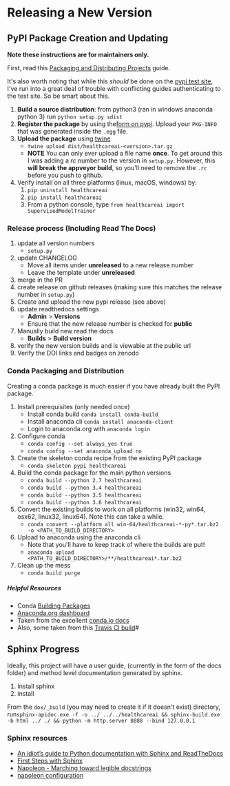 # Releasing a New Version

## PyPI Package Creation and Updating

**Note these instructions are for maintainers only.**

First, read this [Packaging and Distributing Projects](https://packaging.python.org/distributing/) guide.

It's also worth noting that while this *should* be done on the [pypi test site](https://testpypi.python.org/pypi), I've
run into a great deal of trouble with conflicting guides authenticating to the test site. So be smart about this.

1. **Build a source distribution**: from python3 (ran in windows anaconda python 3) run `python setup.py sdist`
2. **Register the package** by using the[form on pypi](https://pypi.python.org/pypi?%3Aaction=pkg_edit&name=healthcareai).
  Upload your `PKG-INFO` that was generated inside the `.egg` file.
3. **Upload the package** using [twine](https://pypi.python.org/pypi/twine)
    - `twine upload dist/healthcareai-<version>.tar.gz`
    - **NOTE** You can only ever upload a file name **once**. To get around this I was adding a *rc* number to the
      version in `setup.py`. However, this **will break the appveyor build**, so you'll need to remove the `.rc` before
      you push to github.
4. Verify install on all three platforms (linux, macOS, windows) by:
    1. `pip uninstall healthcareai`
    2. `pip install healthcareai`
    3. From a python console, type `from healthcareai import SupervisedModelTrainer`

### Release process (Including Read The Docs)

1. update all version numbers
    - `setup.py`
2. update CHANGELOG
    - Move all items under **unreleased** to a new release number
    - Leave the template under **unreleased**
3. merge in the PR
4. create release on github releases (making sure this matches the release number in `setup.py`)
5. Create and upload the new pypi release (see above)
6. update readthedocs settings
    - **Admin** > **Versions**
    - Ensure that the new release number is checked for **public**
7. Manually build new read the docs
    - **Builds** > **Build version <new release>**
8. verify the new version builds and is viewable at the public url
9. Verify the DOI links and badges on zenodo

### Conda Packaging and Distribution

Creating a conda package is much easier if you have already built the PyPI package.

1. Install prerequisites (only needed once)
    + Install conda build `conda install conda-build`
    + Install anaconda cli `conda install anaconda-client`
    + Login to anaconda.org with `anaconda login`
2. Configure conda
    + `conda config --set always_yes true`
    + `conda config --set anaconda_upload no`
3. Create the skeleton conda recipe from the existing PyPI package
    + `conda skeleton pypi healthcareai`
4. Build the conda package for the main python versions
    + `conda build --python 2.7 healthcareai`
    + `conda build --python 3.4 healthcareai`
    + `conda build --python 3.5 healthcareai`
    + `conda build --python 3.6 healthcareai`
5. Convert the existing builds to work on all platforms (win32, win64, osx62, linux32, linux64). Note this can take a while.
    + `conda convert --platform all win-64/healthcareai-*-py*.tar.bz2 -o <PATH_TO_BUILD_DIRECTORY>`
6. Upload to anaconda using the anaconda cli
    + Note that you'll have to keep track of where the builds are put!
    + `anaconda upload <PATH_TO_BUILD_DIRECTORY>/**/healthcareai*.tar.bz2`
7. Clean up the mess
    + `conda build purge`

##### Helpful Resources

- Conda [Building Packages](https://conda.io/docs/building/build.html)
- [Anaconda.org dashboard](https://anaconda.org/catalyst/healthcareai)
- Taken from the excellent [conda.io docs](https://conda.io/docs/build_tutorials/pkgs.html)
- Also, some taken from this [Travis CI build](https://gist.github.com/yoavram/05a3c04ddcf317a517d5)#


## Sphinx Progress

Ideally, this project will have a user guide, (currently in the form of the docs folder) and method level documentation generated by sphinx.

1. Install sphinx
2. install 

From the `dox/_build` (you may need to create it if it doesn't exist) directory, run`sphinx-apidoc.exe -f -o ../ ../../healthcareai && sphinx-build.exe -b html ../ ./ && python -m http.server 8888 --bind 127.0.0.1`

### Sphinx resources

- [An idiot’s guide to Python documentation with Sphinx and ReadTheDocs](https://samnicholls.net/2016/06/15/how-to-sphinx-readthedocs/)
- [First Steps with Sphinx](http://www.sphinx-doc.org/en/stable/tutorial.html)
- [Napoleon - Marching toward legible docstrings](https://sphinxcontrib-napoleon.readthedocs.io/en/latest/)
- [napoleon configuration](http://www.sphinx-doc.org/en/stable/ext/napoleon.html#configuration)